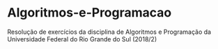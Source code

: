 # Algoritmos-e-Programacao
Resolução de exercícios da disciplina de Algoritmos e Programação da Universidade Federal do Rio Grande do Sul (2018/2)
